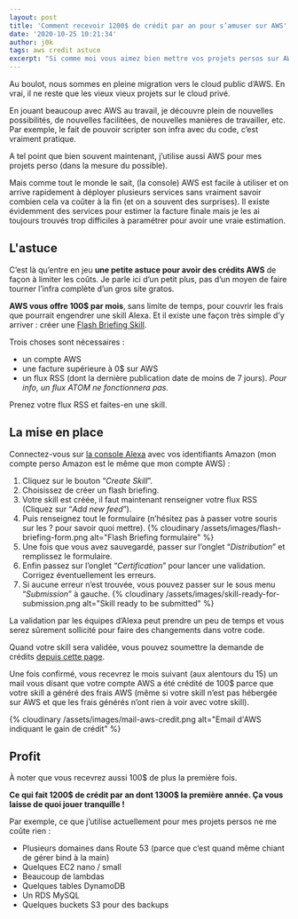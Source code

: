 ```yaml
---
layout: post
title: 'Comment recevoir 1200$ de crédit par an pour s’amuser sur AWS'
date: '2020-10-25 10:21:34'
author: j0k
tags: aws credit astuce
excerpt: "Si comme moi vous aimez bien mettre vos projets persos sur AWS (parce que c'est quand même plus pratique que d'avoir un serveur dédié à gérer), j'ai une petite astuce pour avoir des 1200$ de crédits AWS par an. Il suffit de créer une Flash Briefing Skill Alexa et le tour est joué !"
---
```

Au boulot, nous sommes en pleine migration vers le cloud public d’AWS. En vrai, il ne reste que les vieux vieux projets sur le cloud privé.

En jouant beaucoup avec AWS au travail, je découvre plein de nouvelles possibilités, de nouvelles facilitées, de nouvelles manières de travailler, etc. Par exemple, le fait de pouvoir scripter son infra avec du code, c’est vraiment pratique.

A tel point que bien souvent maintenant, j’utilise aussi AWS pour mes projets perso (dans la mesure du possible).

Mais comme tout le monde le sait, (la console) AWS est facile à utiliser et on arrive rapidement à déployer plusieurs services sans vraiment savoir combien cela va coûter à la fin (et on a souvent des surprises).
Il existe évidemment des services pour estimer la facture finale mais je les ai toujours trouvés trop difficiles à paramétrer pour avoir une vraie estimation.

## L'astuce

C’est là qu’entre en jeu **une petite astuce pour avoir des crédits AWS** de façon à limiter les coûts. Je parle ici d’un petit plus, pas d’un moyen de faire tourner l’infra complète d’un gros site gratos.

**AWS vous offre 100$ par mois**, sans limite de temps, pour couvrir les frais que pourrait engendrer une skill Alexa.
Et il existe une façon très simple d’y arriver : créer une [Flash Briefing Skill](https://developer.amazon.com/en-US/docs/alexa/flashbriefing/understand-the-flash-briefing-skill-api.html).

Trois choses sont nécessaires :
- un compte AWS
- une facture supérieure à 0$ sur AWS
- un flux RSS (dont la dernière publication date de moins de 7 jours). _Pour info, un flux ATOM ne fonctionnera pas._

Prenez votre flux RSS et faites-en une skill.

## La mise en place

Connectez-vous sur [la console Alexa](https://developer.amazon.com/alexa/console/ask) avec vos identifiants Amazon (mon compte perso Amazon est le même que mon compte AWS) :

1. Cliquez sur le bouton “_Create Skill_”.
2. Choisissez de créer un flash briefing.
3. Votre skill est créée, il faut maintenant renseigner votre flux RSS (Cliquez sur “_Add new feed_”).
4. Puis renseignez tout le formulaire (n’hésitez pas à passer votre souris sur les ? pour savoir quoi mettre).
  {% cloudinary /assets/images/flash-briefing-form.png alt="Flash Briefing formulaire" %}
5. Une fois que vous avez sauvegardé, passer sur l’onglet “_Distribution_” et remplissez le formulaire.
6. Enfin passez sur l’onglet “_Certification_” pour lancer une validation. Corrigez éventuellement les erreurs.
7. Si aucune erreur n’est trouvée, vous pouvez passer sur le sous menu “_Submission_” à gauche.
  {% cloudinary /assets/images/skill-ready-for-submission.png alt="Skill ready to be submitted" %}

La validation par les équipes d’Alexa peut prendre un peu de temps et vous serez sûrement sollicité pour faire des changements dans votre code.

Quand votre skill sera validée, vous pouvez soumettre la demande de crédits [depuis cette page](https://developer.amazon.com/en-US/alexa/alexa-skills-kit/new/aws-promotional-credits#application).

Une fois confirmé, vous recevrez le mois suivant (aux alentours du 15) un mail vous disant que votre compte AWS a été crédité de 100$ parce que votre skill a généré des frais AWS (même si votre skill n’est pas hébergée sur AWS et que les frais générés n’ont rien à voir avec votre skill).

{% cloudinary /assets/images/mail-aws-credit.png alt="Email d'AWS indiquant le gain de crédit" %}

## Profit

À noter que vous recevrez aussi 100$ de plus la première fois.

**Ce qui fait 1200$ de crédit par an dont 1300$ la première année. Ça vous laisse de quoi jouer tranquille !**

Par exemple, ce que j’utilise actuellement pour mes projets persos ne me coûte rien :
- Plusieurs domaines dans Route 53 (parce que c’est quand même chiant de gérer bind à la main)
- Quelques EC2 nano / small
- Beaucoup de lambdas
- Quelques tables DynamoDB
- Un RDS MySQL
- Quelques buckets S3 pour des backups
